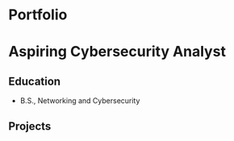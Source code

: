 # Portfolio

# Aspiring Cybersecurity Analyst

## Education
		        		
- B.S., Networking and Cybersecurity

## Projects
